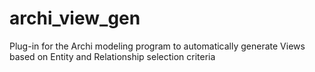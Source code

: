# archi_view_gen
Plug-in for the Archi modeling program to automatically generate Views based on Entity and Relationship selection criteria
